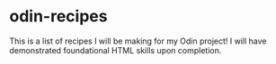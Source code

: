 # odin-recipes
This is a list of recipes I will be making for my Odin project! I will have demonstrated foundational HTML skills upon completion.
